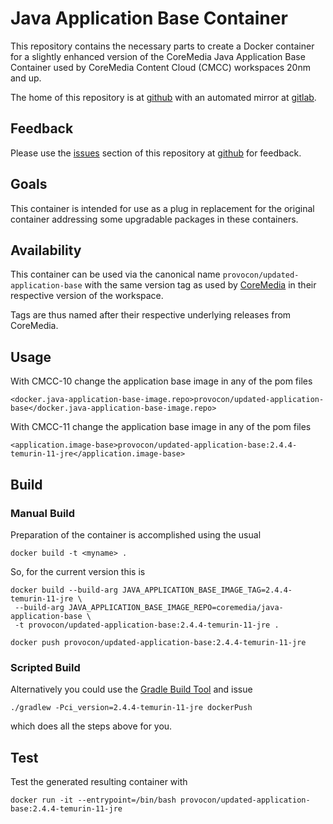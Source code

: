 # Java Application Base Container

This repository contains the necessary parts to create a Docker container for a 
slightly enhanced version of the CoreMedia Java Application Base Container used
by CoreMedia Content Cloud (CMCC) workspaces 20nm and up.

The home of this repository is at [github][github] with an automated mirror at
[gitlab][gitlab].

## Feedback

Please use the [issues][issues] section of this repository at [github][github] 
for feedback. 

## Goals

This container is intended for use as a plug in replacement for the original
container addressing some upgradable packages in these containers.

## Availability

This container can be used via the canonical name `provocon/updated-application-base`
with the same version tag as used by [CoreMedia][coremedia] in their respective
version of the workspace.

Tags are thus named after their respective underlying releases from CoreMedia.

## Usage

With CMCC-10 change the application base image in any of the pom files

```
<docker.java-application-base-image.repo>provocon/updated-application-base</docker.java-application-base-image.repo>
```

With CMCC-11 change the application base image in any of the pom files

```
<application.image-base>provocon/updated-application-base:2.4.4-temurin-11-jre</application.image-base>
```

## Build

### Manual Build

Preparation of the container is accomplished using the usual

```
docker build -t <myname> .
```

So, for the current version this is

```
docker build --build-arg JAVA_APPLICATION_BASE_IMAGE_TAG=2.4.4-temurin-11-jre \
 --build-arg JAVA_APPLICATION_BASE_IMAGE_REPO=coremedia/java-application-base \
 -t provocon/updated-application-base:2.4.4-temurin-11-jre .
```

```
docker push provocon/updated-application-base:2.4.4-temurin-11-jre
```

### Scripted Build

Alternatively you could use the [Gradle Build Tool][gradle] and issue

```
./gradlew -Pci_version=2.4.4-temurin-11-jre dockerPush
```

which does all the steps above for you.


## Test

Test the generated resulting container with

```
docker run -it --entrypoint=/bin/bash provocon/updated-application-base:2.4.4-temurin-11-jre
```

[sencha]: https://www.sencha.com/products/extjs/cmd-download/
[coremedia]: https://www.coremedia.com/
[gitlabci]: https://gitlab.com/
[issues]: https://github.com/provocon/updated-application-base/issues
[github]: https://github.com/provocon/updated-application-base
[gitlab]: https://gitlab.com/provocon/updated-application-base
[maven]: https://maven.apache.org/
[gradle]: https://gradle.org/
